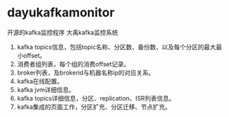 # dayukafkamonitor
开源的kafka监控程序
大禹kafka监控系统
1. kafka topics信息，包括topic名称、分区数、备份数、以及每个分区的最大最小offset。
2. 消费者组列表，每个组的消费offset记录。
3. broker列表，及brokerid与机器名称ip的对应关系。
4. kafka在线配置。
5. kafka jvm详细信息。
6. kafka topics详细信息，分区、replication、ISR列表信息。
7. kafka集成的页面工作，分区扩充、分区迁移、节点扩充。

